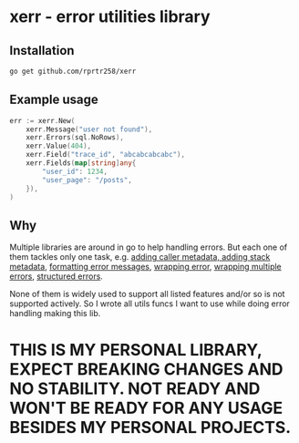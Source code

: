 # xerr - error utilities library

## Installation

```bash
go get github.com/rprtr258/xerr
```

## Example usage
```go
err := xerr.New(
    xerr.Message("user not found"),
    xerr.Errors(sql.NoRows),
    xerr.Value(404),
    xerr.Field("trace_id", "abcabcabcabc"),
    xerr.Fields(map[string]any{
        "user_id": 1234,
        "user_page": "/posts",
    }),
)
```

## Why
Multiple libraries are around in go to help handling errors. But each one of them tackles only one task, e.g. [adding caller metadata, adding stack metadata](https://github.com/ztrue/tracerr), [formatting error messages](https://pkg.go.dev/fmt#Errorf), [wrapping error](https://github.com/pkg/errors), [wrapping multiple errors](https://go.uber.org/multierr), [structured errors](https://github.com/Southclaws/fault).

None of them is widely used to support all listed features and/or so is not supported actively. So I wrote all utils funcs I want to use while doing error handling making this lib.

# THIS IS MY PERSONAL LIBRARY, EXPECT BREAKING CHANGES AND NO STABILITY. NOT READY AND WON'T BE READY FOR ANY USAGE BESIDES MY PERSONAL PROJECTS.

